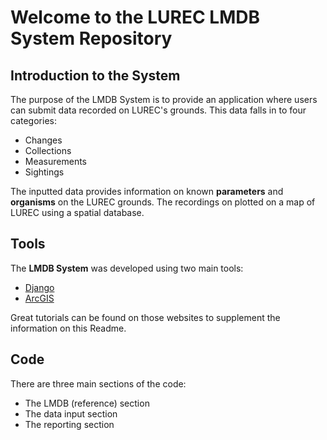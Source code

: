 # Welcome to the LUREC LMDB System Repository

Introduction to the System
--------------------------
The purpose of the LMDB System is to provide an application where users can submit data recorded on LUREC's grounds.  This data falls in to four categories:

* Changes
* Collections
* Measurements
* Sightings

The inputted data provides information on known **parameters** and **organisms** on the LUREC grounds.  The recordings on plotted on a map of LUREC using a spatial database.

Tools
-----------------

The **LMDB System** was developed using two main tools:

* [Django](https://www.djangoproject.com/)
* [ArcGIS](https://developers.arcgis.com/javascript/)

Great tutorials can be found on those websites to supplement the information on this Readme.

Code
------------------
There are three main sections of the code:

* The LMDB (reference) section
* The data input section
* The reporting section





